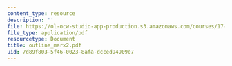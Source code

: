 ```yaml
---
content_type: resource
description: ''
file: https://ol-ocw-studio-app-production.s3.amazonaws.com/courses/17-03-introduction-to-political-thought-spring-2004/7d89f8035f4600238afadcced94909e7_outline_marx2.pdf
file_type: application/pdf
resourcetype: Document
title: outline_marx2.pdf
uid: 7d89f803-5f46-0023-8afa-dcced94909e7
---
```


